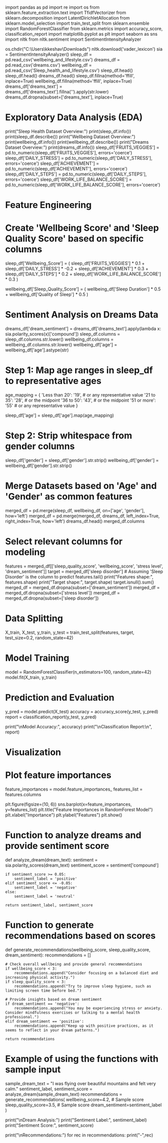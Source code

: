 import pandas as pd
import re
import os
from sklearn.feature_extraction.text import TfidfVectorizer
from sklearn.decomposition import LatentDirichletAllocation
from sklearn.model_selection import train_test_split
from sklearn.ensemble import RandomForestClassifier
from sklearn.metrics import accuracy_score, classification_report
import matplotlib.pyplot as plt
import seaborn as sns
import nltk
from nltk.sentiment import SentimentIntensityAnalyzer

os.chdir("C:\\Users\\kkeshav\\Downloads")
nltk.download('vader_lexicon')
sia = SentimentIntensityAnalyzer()
sleep_df = pd.read_csv('wellbeing_and_lifestyle.csv')
dreams_df = pd.read_csv('dreams.csv')
wellbeing_df = pd.read_csv('Sleep_health_and_lifestyle.csv')
sleep_df.head()
sleep_df.head()
dreams_df.head()
sleep_df.fillna(method='ffill', inplace=True)
wellbeing_df.fillna(method='ffill', inplace=True)
dreams_df['dreams_text'] = dreams_df['dreams_text'].fillna('').apply(str.lower)
dreams_df.dropna(subset=['dreams_text'], inplace=True)
# Exploratory Data Analysis (EDA)
print("Sleep Health Dataset Overview:")
print(sleep_df.info())
print(sleep_df.describe())
print("Wellbeing Dataset Overview:")
print(wellbeing_df.info())
print(wellbeing_df.describe())
print("Dreams Dataset Overview:")
print(dreams_df.info())
sleep_df['FRUITS_VEGGIES'] = pd.to_numeric(sleep_df['FRUITS_VEGGIES'], errors='coerce')
sleep_df['DAILY_STRESS'] = pd.to_numeric(sleep_df['DAILY_STRESS'], errors='coerce')
sleep_df['ACHIEVEMENT'] = pd.to_numeric(sleep_df['ACHIEVEMENT'], errors='coerce')
sleep_df['DAILY_STEPS'] = pd.to_numeric(sleep_df['DAILY_STEPS'], errors='coerce')
sleep_df['WORK_LIFE_BALANCE_SCORE'] = pd.to_numeric(sleep_df['WORK_LIFE_BALANCE_SCORE'], errors='coerce')
# Feature Engineering
# Create 'Wellbeing Score' and 'Sleep Quality Score' based on specific columns
sleep_df['Wellbeing_Score'] = (
    sleep_df['FRUITS_VEGGIES'] * 0.1 + 
    sleep_df['DAILY_STRESS'] * -0.2 + 
    sleep_df['ACHIEVEMENT'] * 0.3 + 
    sleep_df['DAILY_STEPS'] * 0.2 + 
    sleep_df['WORK_LIFE_BALANCE_SCORE'] * 0.3
)

wellbeing_df['Sleep_Quality_Score'] = (
    wellbeing_df['Sleep Duration'] * 0.5 +
    wellbeing_df['Quality of Sleep'] * 0.5
)
# Sentiment Analysis on Dreams Data
dreams_df['dream_sentiment'] = dreams_df['dreams_text'].apply(lambda x: sia.polarity_scores(x)['compound'])
sleep_df.columns = sleep_df.columns.str.lower()
wellbeing_df.columns = wellbeing_df.columns.str.lower()
wellbeing_df['age'] = wellbeing_df['age'].astype(str)
# Step 1: Map age ranges in sleep_df to representative ages
age_mapping = {
    'Less than 20': '19',  # or any representative value
    '21 to 35': '28',      # or the midpoint
    '36 to 50': '43',      # or the midpoint
    '51 or more': '55'     # or any representative value
}

sleep_df['age'] = sleep_df['age'].map(age_mapping)

# Step 2: Strip whitespace from gender columns
sleep_df['gender'] = sleep_df['gender'].str.strip()
wellbeing_df['gender'] = wellbeing_df['gender'].str.strip()
# Merge Datasets based on 'Age' and 'Gender' as common features
merged_df = pd.merge(sleep_df, wellbeing_df, on=['age', 'gender'], how='left')
merged_df = pd.merge(merged_df, dreams_df, left_index=True, right_index=True, how='left')
dreams_df.head()
merged_df.columns
# Select relevant columns for modeling
features = merged_df[['sleep_quality_score', 'wellbeing_score', 'stress level', 'dream_sentiment']]
target = merged_df['sleep disorder']  # Assuming 'Sleep Disorder' is the column to predict
features.tail()
print("Features shape:", features.shape)
print("Target shape:", target.shape)
target.isnull().sum()
merged_df = merged_df.dropna(subset=['dream_sentiment'])
merged_df = merged_df.dropna(subset=['stress level'])
merged_df = merged_df.dropna(subset=['sleep disorder'])
# Data Splitting
X_train, X_test, y_train, y_test = train_test_split(features, target, test_size=0.2, random_state=42)

# Model Training
model = RandomForestClassifier(n_estimators=100, random_state=42)
model.fit(X_train, y_train)
# Prediction and Evaluation
y_pred = model.predict(X_test)
accuracy = accuracy_score(y_test, y_pred)
report = classification_report(y_test, y_pred)

print("\nModel Accuracy:", accuracy)
print("\nClassification Report:\n", report)
# Visualization
# Plot feature importances
feature_importances = model.feature_importances_
features_list = features.columns

plt.figure(figsize=(10, 6))
sns.barplot(x=feature_importances, y=features_list)
plt.title("Feature Importances in RandomForest Model")
plt.xlabel("Importance")
plt.ylabel("Features")
plt.show()
# Function to analyze dreams and provide sentiment score
def analyze_dream(dream_text):
    sentiment = sia.polarity_scores(dream_text)
    sentiment_score = sentiment['compound']
    
    if sentiment_score >= 0.05:
        sentiment_label = 'positive'
    elif sentiment_score <= -0.05:
        sentiment_label = 'negative'
    else:
        sentiment_label = 'neutral'
        
    return sentiment_label, sentiment_score
# Function to generate recommendations based on scores
def generate_recommendations(wellbeing_score, sleep_quality_score, dream_sentiment):
    recommendations = []
    
    # Check overall wellbeing and provide general recommendations
    if wellbeing_score < 3:
        recommendations.append("Consider focusing on a balanced diet and increasing physical activity.")
    if sleep_quality_score < 3:
        recommendations.append("Try to improve sleep hygiene, such as limiting screen time before bed.")
    
    # Provide insights based on dream sentiment
    if dream_sentiment == 'negative':
        recommendations.append("You may be experiencing stress or anxiety. Consider mindfulness exercises or talking to a mental health professional.")
    elif dream_sentiment == 'positive':
        recommendations.append("Keep up with positive practices, as it seems to reflect in your dream patterns.")
    
    return recommendations
# Example of using the functions with sample input
sample_dream_text = "I was flying over beautiful mountains and felt very calm."
sentiment_label, sentiment_score = analyze_dream(sample_dream_text)
recommendations = generate_recommendations(
    wellbeing_score=4.2,  # Sample score
    sleep_quality_score=3.5,  # Sample score
    dream_sentiment=sentiment_label
)

print("\nDream Analysis:")
print("Sentiment Label:", sentiment_label)
print("Sentiment Score:", sentiment_score)

print("\nRecommendations:")
for rec in recommendations:
    print("-",rec)
